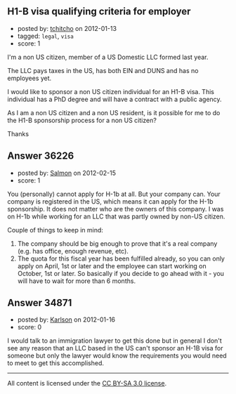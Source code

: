 ## H1-B visa qualifying criteria for employer

- posted by: [tchitcho](https://stackexchange.com/users/-1/15598-tchitcho) on 2012-01-13
- tagged: `legal`, `visa`
- score: 1

I'm a non US citizen, member of a US Domestic LLC formed last year.

The LLC pays taxes in the US, has both EIN and DUNS and has no employees yet.

I would like to sponsor a non US citizen individual for an H1-B visa. This individual has a PhD degree and will have a contract with a public agency.

As I am a non US citizen and a non US resident, is it possible for me to do the H1-B sponsorship process for a non US citizen?

Thanks


## Answer 36226

- posted by: [Salmon](https://stackexchange.com/users/-1/5445-salmon) on 2012-02-15
- score: 1

You (personally) cannot apply for H-1b at all. But your company can. 
Your company is registered in the US, which means it can apply for the H-1b sponsorship. It does not matter who are the owners of this company. I was on H-1b while working for an LLC that was partly owned by non-US citizen.

Couple of things to keep in mind: 
1. The company should be big enough to prove that it's a real company (e.g. has office, enough revenue, etc).
2. The quota for this fiscal year has been fulfilled already, so you can only apply on April, 1st or later and the employee can start working on October, 1st or later. So basically if you decide to go ahead with it - you will have to wait for more than 6 months.


## Answer 34871

- posted by: [Karlson](https://stackexchange.com/users/-1/15252-karlson) on 2012-01-16
- score: 0

I would talk to an immigration lawyer to get this done but in general I don't see any reason that an LLC based in the US can't sponsor an H-1B visa for someone but only the lawyer would know the requirements you would need to meet to get this accomplished.



---

All content is licensed under the [CC BY-SA 3.0 license](https://creativecommons.org/licenses/by-sa/3.0/).
